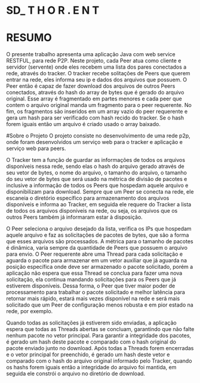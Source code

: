 # SD_        T H O R . E N T

# RESUMO
O presente trabalho apresenta uma aplicação Java com web service RESTFUL, para rede P2P. Neste projeto, cada Peer atua como cliente e servidor (servente) onde eles recebem uma lista dos pares conectados a rede, através do tracker. 
O tracker recebe solitações de Peers que querem entrar na rede, eles informa seu ip e dados dos arquivos que possuem. 
O Peer então é capaz de fazer download dos arquivos de outros Peers conectados, através do hash do array de bytes que é gerado do arquivo original. Esse array é fragmentado em partes menores e cada peer que contem o arquivo original manda um fragmento para o peer requerente.
No fim, os fragmentos são inseridos em um array vazio do peer requerente e gera um hash para ser verificado com hash recido do tracker. Se o hash forem iguais então um arquivo é criado usado o array baixado.

#Sobre o Projeto
O projeto consiste no desenvolvimento de uma rede p2p, onde foram desenvolvidos um serviço web para o tracker e aplicação e serviço web para peers.

O Tracker tem a função de guardar as informações de todos os arquivos disponíveis nessa rede, sendo elas o hash do arquivo gerado através de seu vetor de bytes, o nome do arquivo, o tamanho do arquivo, o tamanho do seu vetor de bytes que será usado na métrica de divisão de pacotes e inclusive a informação de todos os Peers que hospedam aquele arquivo e disponibilizam para download.
Sempre que um Peer se conecta na rede, ele escaneia o diretório específico para armazenamento dos arquivos disponíveis e informa ao Tracker, em seguida ele requere do Tracker a lista de todos os arquivos disponíveis na rede, ou seja, os arquivos que os outros Peers também já informaram estar à disposição.

O Peer seleciona o arquivo desejado da lista, verifica os IPs que hospedam aquele arquivo e faz as solicitações de pacotes de bytes, que são a forma que esses arquivos são processados. A métrica para o tamanho de pacotes é dinâmica, varia sempre da quantidade de Peers que possuem o arquivo para envio. O Peer requerente abre uma Thread para cada solicitação e aguarda o pacote para armazenar em um vetor auxiliar que já aguarda na posição específica onde deve ser armazenado o pacote solicitado, porém a aplicação não espera que essa Thread se conclua para fazer uma nova solicitação, ela continua mandando solicitações para os Peers que já estiverem disponíveis. Dessa forma, o Peer que tiver maior poder de processamento para trabalhar o pacote solicitado e melhor latência para retornar mais rápido, estará mais vezes disponível na rede e será mais solicitado que um Peer de configuração menos robusta e em pior estado na rede, por exemplo.

Quando todas as solicitações já estiverem sido enviadas, a aplicação espera que todas as Threads abertas se concluam, garantindo que não falte nenhum pacote no vetor principal. Para garantir a integridade dos pacotes, é gerado um hash deste pacote e comparado com o hash original do pacote enviado junto no download. Após todas a Threads forem encerradas e o vetor principal for preenchido, é gerado um hash deste vetor e comparado com o hash do arquivo original informado pelo Tracker, quando os hashs forem iguais então a integridade do arquivo foi mantida, em seguida ele constrói o arquivo no diretório de download.
